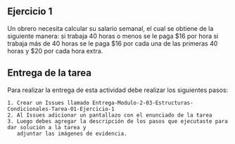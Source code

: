 ## Ejercicio 1

Un obrero necesita calcular su salario semanal, el cual se obtiene de la siguiente manera:
si trabaja 40 horas o menos se le paga $16 por hora
si trabaja más de 40 horas se le paga $16 por cada una de las primeras 40 horas y $20 por cada hora extra.

## Entrega de la tarea

Para realizar la entrega de esta actividad debe realizar los siguientes pasos:

    1. Crear un Issues llamado Entrega-Modulo-2-03-Estructuras-Condicionales-Tarea-01-Ejercicio-1
    2. Al Issues adicionar un pantallazo con el enunciado de la tarea
    3. Luego debes agregar la descripción de los pasos que ejecutaste para dar solución a la tarea y 
       adjuntar las imágenes de evidencia.  
